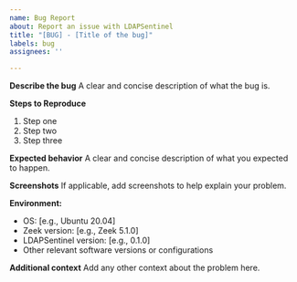 ```yaml
---
name: Bug Report
about: Report an issue with LDAPSentinel
title: "[BUG] - [Title of the bug]"
labels: bug
assignees: ''

---
```


**Describe the bug**
A clear and concise description of what the bug is.

**Steps to Reproduce**

1. Step one
2. Step two
3. Step three

**Expected behavior**
A clear and concise description of what you expected to happen.

**Screenshots**
If applicable, add screenshots to help explain your problem.

**Environment:**

- OS: [e.g., Ubuntu 20.04]
- Zeek version: [e.g., Zeek 5.1.0]
- LDAPSentinel version: [e.g., 0.1.0]
- Other relevant software versions or configurations

**Additional context**
Add any other context about the problem here.
